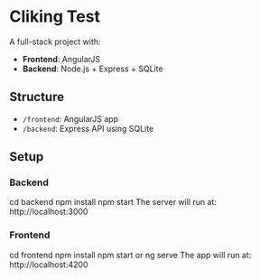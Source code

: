 # Cliking Test

A full-stack project with:

- **Frontend**: AngularJS
- **Backend**: Node.js + Express + SQLite

## Structure

- `/frontend`: AngularJS app
- `/backend`: Express API using SQLite

## Setup

### Backend
cd backend
npm install
npm start
The server will run at: http://localhost:3000

### Frontend
cd frontend
npm install
npm start or ng serve
The app will run at: http://localhost:4200 